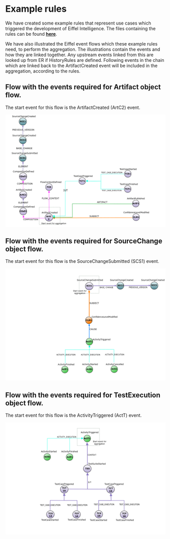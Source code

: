 # Example rules

We have created some example rules that represent use cases which triggered 
the development of Eiffel Intelligence. The files containing the rules 
can be found [**here**](../src/main/resources/rules).

We have also illustrated the Eiffel event flows which these example rules 
need, to perform the aggregation. The illustrations contain the events 
and how they are linked together. 
Any upstream events linked from this are looked up from ER if HistoryRules 
are defined. Following events in the chain which are linked back to the 
ArtifactCreated event will be included in the aggregation, according to
the rules.

## Flow with the events required for Artifact object flow.
The start event for this flow is the ArtifactCreated (ArtC2) event.

<img src="images/ArtifactRules.png">
</img>

## Flow with the events required for SourceChange object flow.
The start event for this flow is the SourceChangeSubmitted (SCS1) event.

<img src="images/SourceChangeRules.png">
</img>

## Flow with the events required for TestExecution object flow.
The start event for this flow is the ActivityTriggered (ActT) event.

<img src="images/TestExecutionRules.png">
</img>
